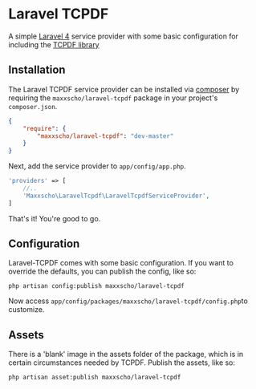 # Laravel TCPDF

A simple [Laravel 4](http://www.laravel.com) service provider with some basic configuration for including the [TCPDF library](http://www.tcpdf.org/)

## Installation

The Laravel TCPDF service provider can be installed via [composer](http://getcomposer.org) by requiring the `maxxscho/laravel-tcpdf` package in your project's `composer.json`.

```json
{
    "require": {
        "maxxscho/laravel-tcpdf": "dev-master"
    }
}
```

Next, add the service provider to `app/config/app.php`.

```php
'providers' => [
    //..
    'Maxxscho\LaravelTcpdf\LaravelTcpdfServiceProvider',
]
```

That's it! You're good to go.

## Configuration

Laravel-TCPDF comes with some basic configuration.
If you want to override the defaults, you can publish the config, like so:

    php artisan config:publish maxxscho/laravel-tcpdf

Now access `app/config/packages/maxxscho/laravel-tcpdf/config.php`to customize.

## Assets

There is a 'blank' image in the assets folder of the package,
which is in certain circumstances needed by TCPDF.
Publish the assets, like so:

    php artisan asset:publish maxxscho/laravel-tcpdf

